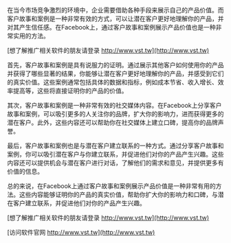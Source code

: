 在当今市场竞争激烈的环境中，企业需要借助各种手段来展示自己的产品价值。而客户故事和案例是一种非常有效的方式，可以让潜在客户更好地理解你的产品，并对其产生信任感。在Facebook上，通过客户故事和案例展示产品价值也是一种非常实用的方法。

[想了解推广相关软件的朋友请登录 http://www.vst.tw](http://www.vst.tw)

首先，客户故事和案例是具有说服力的证明。通过展示其他客户如何使用你的产品并获得了哪些显著的结果，你能够让潜在客户更好地理解你的产品，并感受到它们的真实价值。这些案例通常包括具体的数据和指标，例如成本节省、收入增长、效率提高等，这些将直接证明你的产品的价值。

其次，客户故事和案例是一种非常有效的社交媒体内容。在Facebook上分享客户故事和案例，可以吸引更多的人关注你的品牌，扩大你的影响力，进而获得更多的潜在客户。此外，这些内容还可以帮助你在社交媒体上建立口碑，提高你的品牌声誉。

最后，客户故事和案例也是与潜在客户建立联系的一种方式。通过分享客户故事和案例，你可以吸引潜在客户与你建立联系，并促进他们对你的产品产生兴趣。这些内容还可以提供机会与潜在客户进行对话，了解他们的需求和意见，并提供更多有价值的信息。

总的来说，在Facebook上通过客户故事和案例展示产品价值是一种非常有用的方法。这些内容能够证明你的产品的真实价值，帮助你扩大你的影响力和口碑，与潜在客户建立联系，并促进他们对你的产品产生兴趣。

[想了解推广相关软件的朋友请登录 http://www.vst.tw](http://www.vst.tw)


[访问软件官网 http://www.vst.tw](http://www.vst.tw)
